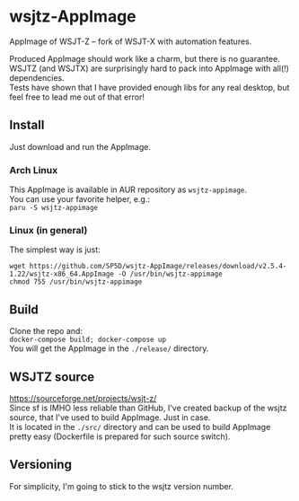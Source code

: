 # wsjtz-AppImage
AppImage of WSJT-Z – fork of WSJT-X with automation features.

Produced AppImage should work like a charm, but there is no guarantee.  
WSJTZ (and WSJTX) are surprisingly hard to pack into AppImage with all(!) dependencies.  
Tests have shown that I have provided enough libs for any real desktop, but feel free to lead me out of that error!

## Install
Just download and run the AppImage.
### Arch Linux
This AppImage is available in AUR repository as ```wsjtz-appimage```.  
You can use your favorite helper, e.g.:  
```paru -S wsjtz-appimage```
### Linux (in general)
The simplest way is just:  
```
wget https://github.com/SP5D/wsjtz-AppImage/releases/download/v2.5.4-1.22/wsjtz-x86_64.AppImage -O /usr/bin/wsjtz-appimage
chmod 755 /usr/bin/wsjtz-appimage
```

## Build
Clone the repo and:  
`docker-compose build; docker-compose up`  
You will get the AppImage in the `./release/` directory.  

## WSJTZ source
https://sourceforge.net/projects/wsjt-z/  
Since sf is IMHO less reliable than GitHub, I've created backup of the wsjtz source, that I've used to build AppImage. Just in case.  
It is located in the `./src/` directory and can be used to build AppImage pretty easy (Dockerfile is prepared for such source switch).

## Versioning
For simplicity, I'm going to stick to the wsjtz version number.  
